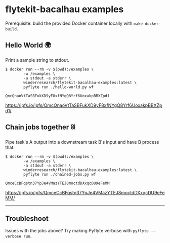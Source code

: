 # flytekit-bacalhau examples

Prerequisite: build the provided Docker container locally with `make docker-build`.

## Hello World 🌍

Print a sample string to stdout. 

```shell
$ docker run --rm -v $(pwd):/examples \
        -w /examples \
		-a stdout -a stderr \
		winderresearch/flytekit-bacalhau-examples:latest \
		pyflyte run ./hello-world.py wf

QmcQnaoVtTaSBFukXD9yF8xfNYgQ8Yrf6UoxakpBBXZpd1
```

https://ipfs.io/ipfs/QmcQnaoVtTaSBFukXD9yF8xfNYgQ8Yrf6UoxakpBBXZpd1/

## Chain jobs together ⛓️

Pipe task's A output into a downstream task B's input and have B process that.

```shell
$ docker run --rm -v $(pwd):/examples \
        -w /examples \
        -a stdout -a stderr \
		winderresearch/flytekit-bacalhau-examples:latest \
		pyflyte run ./chained-jobs.py wf

QmceCcBFqstn37YpJe4VMazYTEJ8moctdDXxqcDU9eFeMM
```

https://ipfs.io/ipfs/QmceCcBFqstn37YpJe4VMazYTEJ8moctdDXxqcDU9eFeMM/

---

## Troubleshoot

Issues with the jobs above? Try making Pyflyte verbose with `pyflyte --verbose run`.
